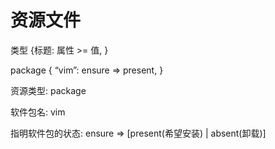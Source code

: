 # 资源文件

类型 {标题:
属性 >= 值,
}

package { “vim”:
ensure => present,
}

资源类型:
package

软件包名:
vim

指明软件包的状态:
ensure => \[present(希望安装) | absent(卸载)]
